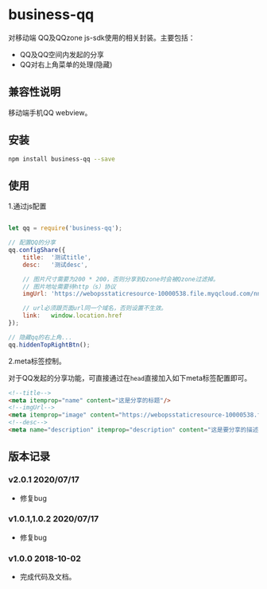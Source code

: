 # business-qq
对移动端 QQ及QQzone js-sdk使用的相关封装。主要包括：
- QQ及QQ空间内发起的分享
- QQ对右上角菜单的处理(隐藏)

## 兼容性说明
移动端手机QQ webview。

## 安装

```sh
npm install business-qq --save
```

## 使用
1.通过js配置
```javascript

let qq = require('business-qq');

// 配置QQ的分享
qq.configShare({
    title:  '测试title',
    desc:   '测试desc',

    // 图片尺寸需要为200 * 200，否则分享到Qzone时会被Qzone过滤掉。
    // 图片地址需要待http（s）协议
    imgUrl: 'https://webopsstaticresource-10000538.file.myqcloud.com/nnuniversity/images/university/top.jpg',

    // url必须跟页面url同一个域名，否则设置不生效。
    link:   window.location.href
});

// 隐藏qq的右上角...
qq.hiddenTopRightBtn();
```

2.meta标签控制。

对于QQ发起的分享功能，可直接通过在`head`直接加入如下meta标签配置即可。
```html
<!--title-->
<meta itemprop="name" content="这是分享的标题"/>
<!--imgUrl-->
<meta itemprop="image" content="https://webopsstaticresource-10000538.file.myqcloud.com/nnuniversity/images/university/top.jpg" />
<!--desc-->
<meta name="description" itemprop="description" content="这是要分享的描述" />
```


## 版本记录

### v2.0.1 2020/07/17 
- 修复bug

### v1.0.1,1.0.2 2020/07/17 
- 修复bug

### v1.0.0 2018-10-02
- 完成代码及文档。